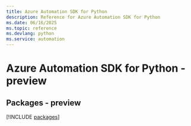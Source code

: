 ```yaml
---
title: Azure Automation SDK for Python
description: Reference for Azure Automation SDK for Python
ms.date: 06/16/2025
ms.topic: reference
ms.devlang: python
ms.service: automation
---
```

# Azure Automation SDK for Python - preview
## Packages - preview
[!INCLUDE [packages](automation-index.md)]